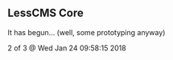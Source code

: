 LessCMS Core
------------

It has begun... (well, some prototyping anyway)

2 of 3 @ Wed Jan 24 09:58:15 2018
